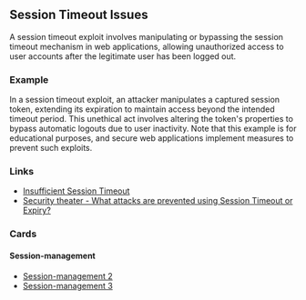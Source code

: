 ## Session Timeout Issues
A session timeout exploit involves manipulating or bypassing the session timeout mechanism in web applications, allowing unauthorized access to user accounts after the legitimate user has been logged out.

### Example
In a session timeout exploit, an attacker manipulates a captured session token, extending its expiration to maintain access beyond the intended timeout period. This unethical act involves altering the token's properties to bypass automatic logouts due to user inactivity. Note that this example is for educational purposes, and secure web applications implement measures to prevent such exploits.

### Links
- [Insufficient Session Timeout](https://cqr.company/web-vulnerabilities/insufficient-session-timeout/)
- [Security theater - What attacks are prevented using Session Timeout or Expiry?](https://security.stackexchange.com/questions/224199/what-attacks-are-prevented-using-session-timeout-or-expiry)

### Cards
#### Session-management
- [Session-management 2](/cards/SM2)
- [Session-management 3](/cards/SM3)
